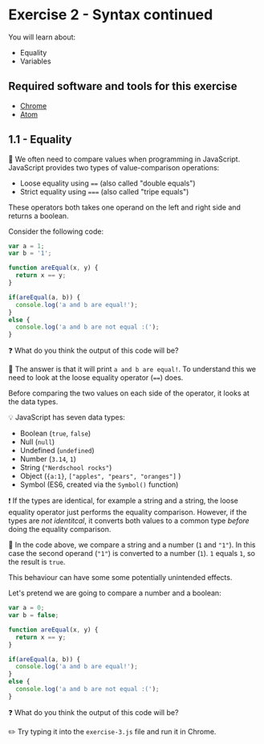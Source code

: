 # Exercise 2 - Syntax continued

You will learn about:
 - Equality
 - Variables

## Required software and tools for this exercise
- [Chrome](https://www.google.com/chrome)
- [Atom](https://atom.io/)

## 1.1 - Equality

:book: We often need to compare values when programming in JavaScript. JavaScript provides two types of value-comparison operations:
- Loose equality using `==` (also called "double equals")
- Strict equality using `===` (also called "tripe equals")

These operators both takes one operand on the left and right side and returns a boolean.

Consider the following code:
```JavaScript
var a = 1;
var b = '1';

function areEqual(x, y) {
  return x == y;
}

if(areEqual(a, b)) {
  console.log('a and b are equal!');
}
else {
  console.log('a and b are not equal :(');
}
```

:question: What do you think the output of this code will be?

:book: The answer is that it will print `a and b are equal!`. To understand this we need to look at the loose equality operator (`==`) does.

Before comparing the two values on each side of the operator, it looks at the data types.

:bulb: JavaScript has seven data types:
- Boolean (`true`, `false`)
- Null (`null`)
- Undefined (`undefined`)
- Number (`3.14`, `1`)
- String (`"Nerdschool rocks"`)
- Object (`{a:1}`, `["apples", "pears", "oranges"]` )
- Symbol (ES6, created via the `Symbol()` function)

:exclamation: If the types are identical, for example a string and a string, the loose equality operator just performs the equality comparison. However, if the types are _not identitcal_, it converts both values to a common type _before_ doing the equality comparison.

:book: In the code above, we compare a string and a number (`1` and `"1"`). In this case the second operand (`"1"`) is converted to a number (`1`). `1` equals `1`, so the result is `true`.

This behaviour can have some some potentially unintended effects.

Let's pretend we are going to compare a number and a boolean:
```JavaScript
var a = 0;
var b = false;

function areEqual(x, y) {
  return x == y;
}

if(areEqual(a, b)) {
  console.log('a and b are equal!');
}
else {
  console.log('a and b are not equal :(');
}
```

:question: What do you think the output of this code will be?

:pencil2: Try typing it into the `exercise-3.js` file and run it in Chrome.
